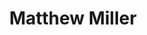 ---
avatar: /images/people/matthewmiller.jpg
avatar_small: /images/people/matthewmiller_small.jpg
bio: Fedora Project Leader / Tepid change for the somewhat better! — Russ Allbery
gplus: null
homepage: https://mattdm.org/
instagram: null
linkedin: null
title: Matthew Miller
twitter: https://twitter.com/mattdm
type: guest
username: matthewmiller
youtube: null
---